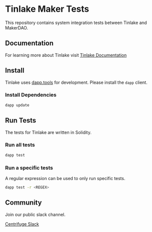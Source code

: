 # Tinlake Maker Tests
This repository contains system integration tests between Tinlake and
MakerDAO.

## Documentation
For learning more about Tinlake visit [Tinlake Documentation](https://developer.centrifuge.io/tinlake/overview/introduction/)

## Install
Tinlake uses [dapp.tools](https://github.com/dapphub/dapptools) for development. Please install the `dapp` client. 

### Install Dependencies
```bash 
dapp update
```

## Run Tests
The tests for Tinlake are written in Solidity.
### Run all tests
```bash
dapp test
```
### Run a specific tests
A regular expression can be used to only run specific tests.
```bash
dapp test -r <REGEX> 
```

## Community
Join our public slack channel.

[Centrifuge Slack](http://centrifuge.io/slack)

